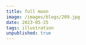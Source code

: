 ```yaml
---
title: full moon
image: /images/blogs/209.jpg
date: 2023-05-25
tags: illustration
unpublished: true
---
```

